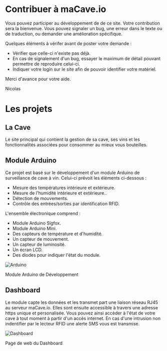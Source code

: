# Contribuer à maCave.io

Vous pouvez participer au développement de de ce site. Votre contribution sera la bienvenue. Vous pouvez signaler un bug, une erreur dans le texte ou de traduction, ou demander une amélioration spécifique.

Quelques éléments à vérifer avant de poster votre demande :

* Vérifier que celle-ci n'existe pas déjà.
* En cas de signalement d'un bug, essayer le maximum de détail pouvant permettre de reproduire celui-ci. 
* Indiquer votre login sur le site afin de pouvoir identifier votre matériel.

Merci d'avance pour votre aide.

Nicolas

# Les projets

## La Cave

Le site principal qui contient la gestion de sa cave, ses vins et les fonctionnalités associées pour consommer au mieux vous bouteilles.

## Module Arduino

Ce projet est basé sur le développement d'un module Arduino de surveillance de cave à vin. Celui-ci prévoit les éléments ci-dessous :

- Mesure des températures intérieure et extérieure.
- Mesure de l'humidité intérieure et extérieure..
- Détection de mouvements.
- Contrôle des entrées/sorties par identification RFID.

L'ensemble électronique comprend :
- Module Arduino Sigfox.
- Module Arduino Mini.
- Des capteurs de température et d'humidité.
- Un capteur de mouvement.
- Un capteur de luminosité.
- Un écran LCD.
- Des diodes pour indiquer l'état du module.

![Arduino](https://macave.io/cellars/images/pcm.v2.04.mini.jpg)

Module Arduino de Développement

## Dashboard

Le module capte les données et les transmet part une liaison réseau RJ45 au serveur maCave.io. Elles sont ensuite accessible à travers une adresse https unique et personalisée. Vous pouvez ainsi accèder à l'état de votre cave à tout moment à partir d'un accès internet. En cas d'une intrusion non indentifier par le lecteur RFID une alerte SMS vous est transmise.

![Dashboard](https://macave.io/cellars/images/pcm.v2.05.mini.jpg)

Page de web du Dashboard
